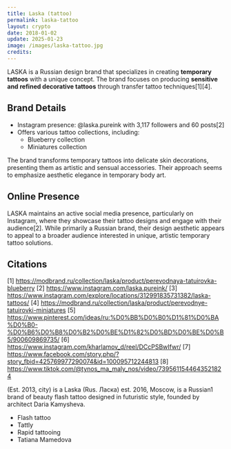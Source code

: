 ```yaml
---
title: Laska (tattoo)
permalink: laska-tattoo
layout: crypto
date: 2018-01-02
update: 2025-01-23
image: /images/laska-tattoo.jpg
credits:
---
```


LASKA is a Russian design brand that specializes in creating **temporary tattoos** with a unique concept. The brand focuses on producing **sensitive and refined decorative tattoos** through transfer tattoo techniques[1][4].

## Brand Details
- Instagram presence: @laska.pureink with 3,117 followers and 60 posts[2]
- Offers various tattoo collections, including:
  - Blueberry collection
  - Miniatures collection

The brand transforms temporary tattoos into delicate skin decorations, presenting them as artistic and sensual accessories. Their approach seems to emphasize aesthetic elegance in temporary body art.

## Online Presence
LASKA maintains an active social media presence, particularly on Instagram, where they showcase their tattoo designs and engage with their audience[2]. While primarily a Russian brand, their design aesthetic appears to appeal to a broader audience interested in unique, artistic temporary tattoo solutions.

## Citations

[1] https://modbrand.ru/collection/laska/product/perevodnaya-tatuirovka-blueberry
[2] https://www.instagram.com/laska.pureink/
[3] https://www.instagram.com/explore/locations/312991835731382/laska-tattoos/
[4] https://modbrand.ru/collection/laska/product/perevodnye-tatuirovki-miniatures
[5] https://www.pinterest.com/ideas/ru:%D0%BB%D0%B0%D1%81%D0%BA%D0%B0-%D0%B6%D0%B8%D0%B2%D0%BE%D1%82%D0%BD%D0%BE%D0%B5/900609869735/
[6] https://www.instagram.com/kharlamov_d/reel/DCcPSBwIfwr/
[7] https://www.facebook.com/story.php/?story_fbid=425769977290074&id=100095712244813
[8] https://www.tiktok.com/@tynos_ma_maly_nos/video/7395611544643521824

(Est. 2013, city) is a Laska (Rus. Ласка) est. 2016, Moscow, is a Russian1 brand of beauty flash tattoo designed in futuristic style, founded by architect Daria Kamysheva.

+ Flash tattoo
+ Tattly
+ Rapid tattooing
+ Tatiana Mamedova
